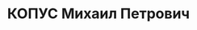 ---
title: КОПУС Михаил Петрович
description: "Род. в 1905, Смоленская губ., с. Слобода. Проживал: КЖД, казарма 484-го\
  \ км. Помощник бригадира по ремонту пути на 3-м околотке 2-й дистанции службы пути\
  \ КЖД \n  Арестован 16.05.1937. Обв.: шпионаж, участие в к.-р. терр. организации.\
  \ Приговор: ВК ВС СССР, 19.07.1938 – 10 лет ИТЛ. Умер 06.01.1942. \n  Реабилитирован\
  \ ВК ВС СССР 27.12.1957"
---